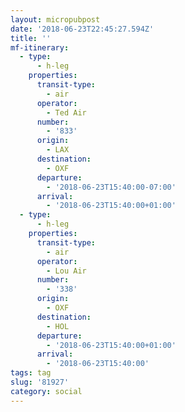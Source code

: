 ```yaml
---
layout: micropubpost
date: '2018-06-23T22:45:27.594Z'
title: ''
mf-itinerary:
  - type:
      - h-leg
    properties:
      transit-type:
        - air
      operator:
        - Ted Air
      number:
        - '833'
      origin:
        - LAX
      destination:
        - OXF
      departure:
        - '2018-06-23T15:40:00-07:00'
      arrival:
        - '2018-06-23T15:40:00+01:00'
  - type:
      - h-leg
    properties:
      transit-type:
        - air
      operator:
        - Lou Air
      number:
        - '338'
      origin:
        - OXF
      destination:
        - HOL
      departure:
        - '2018-06-23T15:40:00+01:00'
      arrival:
        - '2018-06-23T15:40:00'
tags: tag
slug: '81927'
category: social
---
```


